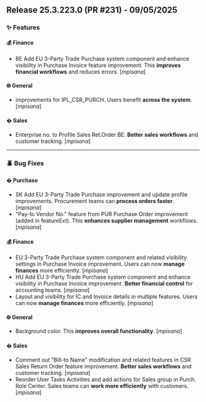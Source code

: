 ## Release 25.3.223.0 (PR #231) - 09/05/2025
### ✨ Features

#### 💰 Finance
  * BE Add EU 3-Party Trade Purchase system component and enhance visibility in Purchase Invoice feature improvement. This **improves financial workflows** and reduces errors. [*mpisana*]

#### 🌐 General
  * improvements for IPL_CSR_PURCH. Users benefit **across the system**. [*mpisana*]

#### �️ Sales
  * Enterprise no. to Profile Sales Ret.Order BE. **Better sales workflows** and customer tracking. [*mpisana*]

---
### 🪲 Bug Fixes

#### � Purchase
  * SK Add EU 3-Party Trade Purchase improvement and update profile improvements. Procurement teams can **process orders faster**. [*mpisana*]
  * "Pay-to Vendor No." feature from PUR Purchase Order improvement (added in featureExt). This **enhances supplier management** workflows. [*mpisana*]

#### 💰 Finance
  * EU 3-Party Trade Purchase system component and related visibility settings in Purchase Invoice improvement. Users can now **manage finances** more efficiently. [*mpisana*]
  * HU Add EU 3-Party Trade Purchase system component and enhance visibility in Purchase Invoice improvement. **Better financial control** for accounting teams. [*mpisana*]
  * Layout and visibility for IC and Invoice details in multiple features. Users can now **manage finances** more efficiently. [*mpisana*]

#### 🌐 General
  * Background color. This **improves overall functionality**. [*mpisana*]

#### �️ Sales
  * Comment out "Bill-to Name" modification and related features in CSR Sales Return Order feature improvement. **Better sales workflows** and customer tracking. [*mpisana*]
  * Reorder User Tasks Activities and add actions for Sales group in Purch. Role Center. Sales teams can **work more efficiently** with customers. [*mpisana*]

